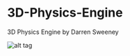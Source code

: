 # 3D-Physics-Engine
3D Physics Engine by Darren Sweeney

![alt tag](https://dsweeneyblog.files.wordpress.com/2015/05/opia.gif)
